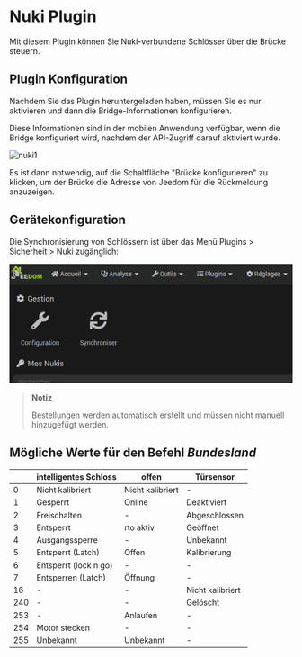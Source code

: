 # Nuki Plugin

Mit diesem Plugin können Sie Nuki-verbundene Schlösser über die Brücke steuern.

## Plugin Konfiguration

Nachdem Sie das Plugin heruntergeladen haben, müssen Sie es nur aktivieren und dann die Bridge-Informationen konfigurieren.

Diese Informationen sind in der mobilen Anwendung verfügbar, wenn die Bridge konfiguriert wird, nachdem der API-Zugriff darauf aktiviert wurde.

![nuki1](./images/nuki1.png)

Es ist dann notwendig, auf die Schaltfläche "Brücke konfigurieren" zu klicken, um der Brücke die Adresse von Jeedom für die Rückmeldung anzuzeigen.

## Gerätekonfiguration

Die Synchronisierung von Schlössern ist über das Menü Plugins > Sicherheit > Nuki zugänglich:

![nuki2](./images/nuki2.png)

> **Notiz**
>
> Bestellungen werden automatisch erstellt und müssen nicht manuell hinzugefügt werden.

## Mögliche Werte für den Befehl *Bundesland*

|     | **intelligentes Schloss**             | **offen**  | **Türsensor** |
|-----|---------------------------|-------------|----------------|
| 0   | Nicht kalibriert               | Nicht kalibriert | -              |
| 1   | Gesperrt               | Online    | Deaktiviert     |
| 2   | Freischalten            | -           | Abgeschlossen         |
| 3   | Entsperrt             | rto aktiv  | Geöffnet        |
| 4   | Ausgangssperre              | -           | Unbekannt       |
| 5   | Entsperrt (Latch)    | Offen      | Kalibrierung      |
| 6   | Entsperrt (lock n go) | -           | -              |
| 7   | Entsperren (Latch)   | Öffnung   | -              |
| 16  | -                         | -           | Nicht kalibriert    |
| 240 | -                         | -           | Gelöscht       |
| 253 | -                         | Anlaufen   | -              |
| 254 | Motor stecken             | -           | -              |
| 255 | Unbekannt                   | Unbekannt     | -              |
